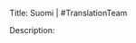 Title: Suomi | #TranslationTeam

Description:

<!--- URL: https://www.youtube.com/playlist?list=PL1yhyLyBfE6Q4coicoGiJzHTiWtr0vO-N -->
<!--- Metsästysseura Länsisiperianlaikat ry: https://www.mslansisiperianlaikatry.com/ -->
<!--- Suomen Laikajärjestö ry: https://laikajarjesto.fi/ -->
